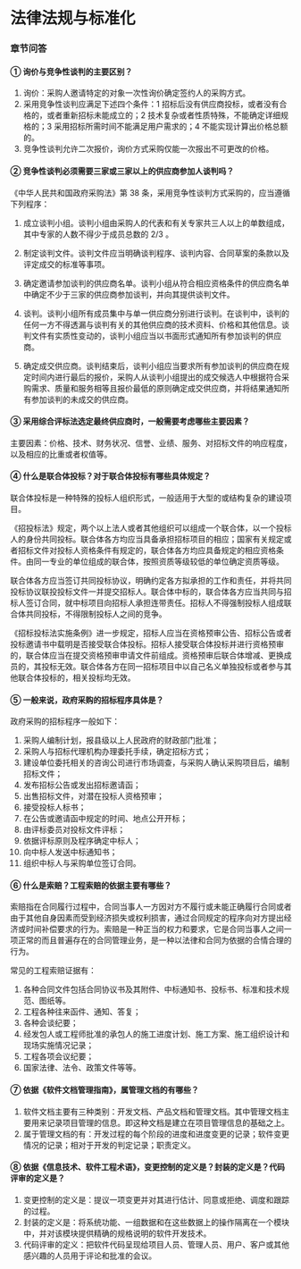 # 法律法规与标准化

### 章节问答

#### ① 询价与竞争性谈判的主要区别？

1. 询价：采购人邀请特定的对象一次性询价确定签约人的采购方式。
2. 采用竞争性谈判应满足下述四个条件：1 招标后没有供应商投标，或者没有合格的，或者重新招标未能成立的；2   技术复杂或者性质特殊，不能确定详细规格的；3 采用招标所需时间不能满足用户需求的；4 不能实现计算出价格总额的。
3. 竞争性谈判允许二次报价，询价方式采购仅能一次报出不可更改的价格。

#### ② 竞争性谈判必须需要三家或三家以上的供应商参加人谈判吗？

《中华人民共和国政府采购法》第 38 条，采用竞争性谈判方式采购的，应当遵循下列程序：

1. 成立谈判小组。谈判小组由采购人的代表和有关专家共三人以上的单数组成，其中专家的人数不得少于成员总数的 2/3 。

2. 制定谈判文件。谈判文件应当明确谈判程序、谈判内容、合同草案的条款以及评定成交的标准等事项。

3. 确定邀请参加谈判的供应商名单。谈判小组从符合相应资格条件的供应商名单中确定不少于三家的供应商参加谈判，并向其提供谈判文件。

4. 谈判。谈判小组所有成员集中与单一供应商分别进行谈判。在谈判中，谈判的任何一方不得透漏与谈判有关的其他供应商的技术资料、价格和其他信息。谈判文件有实质性变动的，谈判小组应当以书面形式通知所有参加谈判的供应商。

5. 确定成交供应商。谈判结束后，谈判小组应当要求所有参加谈判的供应商在规定时间内进行最后的报价，采购人从谈判小组提出的成交候选人中根据符合采购需求、质量和服务相等且报价最低的原则确定成交供应商，并将结果通知所有参加谈判的未成交的供应商。

#### ③ 采用综合评标法选定最终供应商时，一般需要考虑哪些主要因素？

主要因素：价格、技术、财务状况、信誉、业绩、服务、对招标文件的响应程度，以及相应的比重或者权值等。

#### ④ 什么是联合体投标？对于联合体投标有哪些具体规定？

联合体投标是一种特殊的投标人组织形式，一般适用于大型的或结构复杂的建设项目。

《招投标法》规定，两个以上法人或者其他组织可以组成一个联合体，以一个投标人的身份共同投标。联合体各方均应当具备承担招标项目的相应；国家有关规定或者招标文件对投标人资格条件有规定的，联合体各方均应具备规定的相应资格条件。由同一专业的单位组成的联合体，按照资质等级较低的单位确定资质等级。

联合体各方应当签订共同投标协议，明确约定各方拟承担的工作和责任，并将共同投标协议联投投标文件一并提交招标人。联合体中标的，联合体各方应当共同与招标人签订合同，就中标项目向招标人承担连带责任。招标人不得强制投标人组成联合体共同投标，不得限制投标人之间的竞争。

《招标投标法实施条例》进一步规定，招标人应当在资格预审公告、招标公告或者投标邀请书中载明是否接受联合体投标。招标人接受联合体投标并进行资格预审的，联合体应当在提交资格预审申请文件前组成。资格预审后联合体增减、更换成员的，其投标无效。联合体各方在同一招标项目中以自己名义单独投标或者参与其他联合体投标的，相关投标均无效。

#### ⑤ 一般来说，政府采购的招标程序具体是？

政府采购的招标程序一般如下：

1. 采购人编制计划，报县级以上人民政府的财政部门批准；
2. 采购人与招标代理机构办理委托手续，确定招标方式；
3. 建设单位委托相关的咨询公司进行市场调查，与采购人确认采购项目后，编制招标文件；
4. 发布招标公告或发出招标邀请函；
5. 出售招标文件，对潜在投标人资格预审；
6. 接受投标人标书；
7. 在公告或邀请函中规定的时间、地点公开开标；
8. 由评标委员对投标文件评标；
9. 依据评标原则及程序确定中标人；
10. 向中标人发送中标通知书；
11. 组织中标人与采购单位签订合同。

#### ⑥ 什么是索赔？工程索赔的依据主要有哪些？

索赔指在合同履行过程中，合同当事人一方因对方不履行或未能正确履行合同或者由于其他自身因素而受到经济损失或权利损害，通过合同规定的程序向对方提出经济或时间补偿要求的行为。索赔是一种正当的权力和要求，它是合同当事人之间一项正常的而且普遍存在的合同管理业务，是一种以法律和合同为依据的合情合理的行为。

常见的工程索赔证据有：

1. 各种合同文件包括合同协议书及其附件、中标通知书、投标书、标准和技术规范、图纸等。
2. 工程各种往来函件、通知、答复；
3. 各种会谈纪要；
4. 经发包人或工程师批准的承包人的施工进度计划、施工方案、施工组织设计和现场实施情况记录；
5. 工程各项会议纪要；
6. 国家法律、法令、政策文件等等。

#### ⑦ 依据《软件文档管理指南》，属管理文档的有哪些？

1. 软件文档主要有三种类别：开发文档、产品文档和管理文档。其中管理文档主要用来记录项目管理的信息。即这种文档是建立在项目管理信息的基础之上。
2. 属于管理文档的有：开发过程的每个阶段的进度和进度变更的记录；软件变更情况的记录；相对于开发的判定记录；职责定义。

#### ⑧ 依据《信息技术、软件工程术语》，变更控制的定义是？封装的定义是？代码评审的定义是？

1. 变更控制的定义是：提议一项变更并对其进行估计、同意或拒绝、调度和跟踪的过程。
2. 封装的定义是：将系统功能、一组数据和在这些数据上的操作隔离在一个模块中，并对该模块提供精确的规格说明的软件开发技术。
3. 代码评审的定义：把软件代码呈现给项目人员、管理人员、用户、客户或其他感兴趣的人员用于评论和批准的会议。



